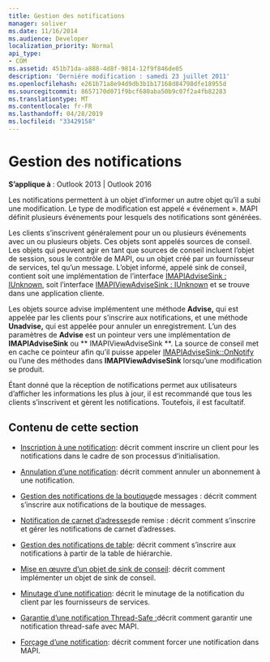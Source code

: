 ```yaml
---
title: Gestion des notifications
manager: soliver
ms.date: 11/16/2014
ms.audience: Developer
localization_priority: Normal
api_type:
- COM
ms.assetid: 451b71da-a888-4d8f-9814-12f9f846de05
description: 'Derniére modification : samedi 23 juillet 2011'
ms.openlocfilehash: e261b71a8e94d9db3b1b17168d84798dfe18955d
ms.sourcegitcommit: 8657170d071f9bcf680aba50b9c07f2a4fb82283
ms.translationtype: MT
ms.contentlocale: fr-FR
ms.lasthandoff: 04/28/2019
ms.locfileid: "33429158"
---
```

# <a name="handling-notifications"></a>Gestion des notifications

**S’applique à** : Outlook 2013 | Outlook 2016 
  
Les notifications permettent à un objet d’informer un autre objet qu’il a subi une modification. Le type de modification est appelé « événement ». MAPI définit plusieurs événements pour lesquels des notifications sont générées. 
  
Les clients s’inscrivent généralement pour un ou plusieurs événements avec un ou plusieurs objets. Ces objets sont appelés sources de conseil. Les objets qui peuvent agir en tant que sources de conseil incluent l’objet de session, sous le contrôle de MAPI, ou un objet créé par un fournisseur de services, tel qu’un message. L’objet informé, appelé sink de conseil, contient soit une implémentation de l’interface [IMAPIAdviseSink : IUnknown,](imapiadvisesinkiunknown.md) soit l’interface [IMAPIViewAdviseSink : IUnknown](imapiviewadvisesinkiunknown.md) et se trouve dans une application cliente. 
  
Les objets source advise implémentent une méthode **Advise,** qui est appelée par les clients pour s’inscrire aux notifications, et une méthode **Unadvise,** qui est appelée pour annuler un enregistrement. L’un des paramètres de **Advise** est un pointeur vers une implémentation de **IMAPIAdviseSink** ou ** IMAPIViewAdviseSink **. La source de conseil met en cache ce pointeur afin qu’il puisse appeler [IMAPIAdviseSink::OnNotify](imapiadvisesink-onnotify.md) ou l’une des méthodes dans **IMAPIViewAdviseSink** lorsqu’une modification se produit. 
  
Étant donné que la réception de notifications permet aux utilisateurs d’afficher les informations les plus à jour, il est recommandé que tous les clients s’inscrivent et gèrent les notifications. Toutefois, il est facultatif.
  
## <a name="in-this-section"></a>Contenu de cette section

- [Inscription à une notification](registering-for-a-notification.md): décrit comment inscrire un client pour les notifications dans le cadre de son processus d’initialisation.
    
- [Annulation d’une notification](canceling-a-notification.md): décrit comment annuler un abonnement à une notification.
    
- [Gestion des notifications de la boutique](handling-message-store-notification.md)de messages : décrit comment s’inscrire aux notifications de la boutique de messages.
    
- [Notification de carnet d’adresses](handing-address-book-notification.md)de remise : décrit comment s’inscrire et gérer les notifications de carnet d’adresses.
    
- [Gestion des notifications de table](handling-table-notification.md): décrit comment s’inscrire aux notifications à partir de la table de hiérarchie.
    
- [Mise en œuvre d’un objet de sink de conseil](implementing-an-advise-sink-object.md): décrit comment implémenter un objet de sink de conseil.
    
- [Minutage d’une notification](timing-a-notification.md): décrit le minutage de la notification du client par les fournisseurs de services.
    
- [Garantie d’une notification Thread-Safe :](ensuring-a-thread-safe-notification.md)décrit comment garantir une notification thread-safe avec MAPI.
    
- [Forçage d’une notification](forcing-a-notification.md): décrit comment forcer une notification dans MAPI.
    

